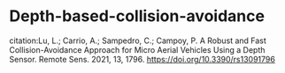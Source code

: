 # Depth-based-collision-avoidance
citation:Lu, L.; Carrio, A.; Sampedro, C.; Campoy, P. A Robust and Fast Collision-Avoidance Approach for Micro Aerial Vehicles Using a Depth Sensor. Remote Sens. 2021, 13, 1796. https://doi.org/10.3390/rs13091796
